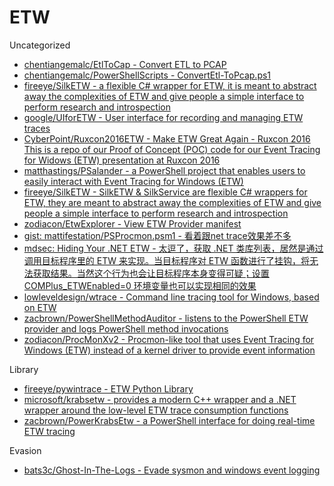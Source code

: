 # ETW

Uncategorized

* [chentiangemalc/EtlToCap - Convert ETL to PCAP](https://github.com/chentiangemalc/EtlToCap)
* [chentiangemalc/PowerShellScripts - ConvertEtl-ToPcap.ps1](https://github.com/chentiangemalc/PowerShellScripts/blob/master/ConvertEtl-ToPcap.ps1)
* [fireeye/SilkETW - a flexible C# wrapper for ETW, it is meant to abstract away the complexities of ETW and give people a simple interface to perform research and introspection](https://github.com/fireeye/SilkETW)
* [google/UIforETW - User interface for recording and managing ETW traces](https://github.com/google/UIforETW)
* [CyberPoint/Ruxcon2016ETW - Make ETW Great Again - Ruxcon 2016 This is a repo of our Proof of Concept (POC) code for our Event Tracing for Widows (ETW) presentation at Ruxcon 2016](https://github.com/CyberPoint/Ruxcon2016ETW)
* [matthastings/PSalander - a PowerShell project that enables users to easily interact with Event Tracing for Windows (ETW)](https://github.com/matthastings/PSalander)
* [fireeye/SilkETW - SilkETW & SilkService are flexible C# wrappers for ETW, they are meant to abstract away the complexities of ETW and give people a simple interface to perform research and introspection](https://github.com/fireeye/SilkETW)
* [zodiacon/EtwExplorer - View ETW Provider manifest](https://github.com/zodiacon/EtwExplorer)
* [gist: mattifestation/PSProcmon.psm1 - 看着跟net trace效果差不多](https://gist.github.com/mattifestation/d1e7eeb63d2a97a124923ff482592d6d)
* [mdsec: Hiding Your .NET ETW - 太逗了，获取 .NET 类库列表，居然是通过调用目标程序里的 ETW 来实现。当目标程序对 ETW 函数进行了挂钩，将无法获取结果。当然这个行为也会让目标程序本身变得可疑；设置 COMPlus_ETWEnabled=0 环境变量也可以实现相同的效果](https://www.mdsec.co.uk/2020/03/hiding-your-net-etw/)
* [lowleveldesign/wtrace - Command line tracing tool for Windows, based on ETW](https://github.com/lowleveldesign/wtrace)
* [zacbrown/PowerShellMethodAuditor - listens to the PowerShell ETW provider and logs PowerShell method invocations](https://github.com/zacbrown/PowerShellMethodAuditor)
* [zodiacon/ProcMonXv2 - Procmon-like tool that uses Event Tracing for Windows (ETW) instead of a kernel driver to provide event information](https://github.com/zodiacon/ProcMonXv2)

Library

* [fireeye/pywintrace - ETW Python Library](https://github.com/fireeye/pywintrace)
* [microsoft/krabsetw - provides a modern C++ wrapper and a .NET wrapper around the low-level ETW trace consumption functions](https://github.com/microsoft/krabsetw)
* [zacbrown/PowerKrabsEtw - a PowerShell interface for doing real-time ETW tracing](https://github.com/zacbrown/PowerKrabsEtw)

Evasion

* [bats3c/Ghost-In-The-Logs - Evade sysmon and windows event logging](https://github.com/bats3c/Ghost-In-The-Logs)
